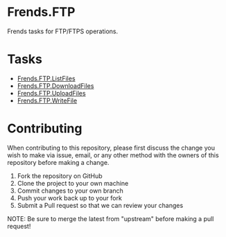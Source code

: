 # Frends.FTP

Frends tasks for FTP/FTPS operations.

# Tasks

- [Frends.FTP.ListFiles](Frends.FTP.ListFiles/README.md)
- [Frends.FTP.DownloadFiles](Frends.FTP.DownloadFiles/README.md)
- [Frends.FTP.UploadFiles](Frends.FTP.UploadFiles/README.md)
- [Frends.FTP.WriteFile](Frends.FTP.WriteFile/README.md)

# Contributing
When contributing to this repository, please first discuss the change you wish to make via issue, email, or any other method with the owners of this repository before making a change.

1. Fork the repository on GitHub
2. Clone the project to your own machine
3. Commit changes to your own branch
4. Push your work back up to your fork
5. Submit a Pull request so that we can review your changes

NOTE: Be sure to merge the latest from "upstream" before making a pull request!